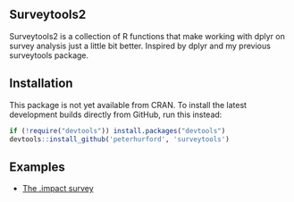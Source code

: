 ## Surveytools2
Surveytools2 is a collection of R functions that make working with dplyr on survey analysis just a little bit better.  Inspired by dplyr and my previous surveytools package.

## Installation

This package is not yet available from CRAN. To install the latest development builds directly from GitHub, run this instead:

```R
if (!require("devtools")) install.packages("devtools")
devtools::install_github('peterhurford', 'surveytools')
```

## Examples

* [The .impact survey](https://github.com/peterhurford/imsurvey/blob/master/imsurvey.R)
